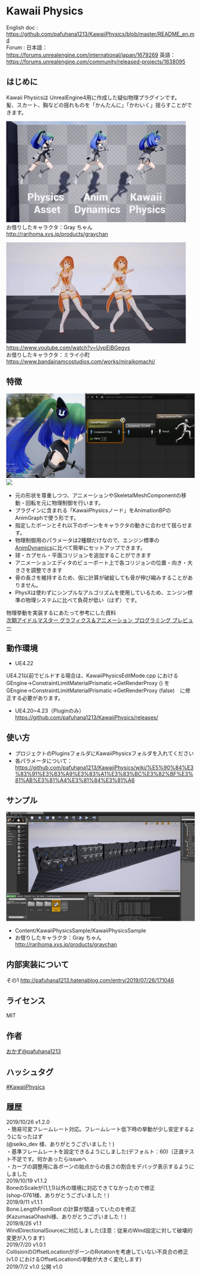 # Kawaii Physics
English doc :   
https://github.com/pafuhana1213/KawaiiPhysics/blob/master/README_en.md  
Forum : 
日本語：
https://forums.unrealengine.com/international/japan/1679269
英語：
https://forums.unrealengine.com/community/released-projects/1638095

## はじめに
Kawaii Physicsは UnrealEngine4用に作成した疑似物理プラグインです。  
髪、スカート、胸などの揺れものを「かんたんに」「かわいく」揺らすことができます。

![](https://github.com/pafuhana1213/Screenshot/blob/master/KawaiiPhysics1.gif)  
お借りしたキャラクタ：Gray ちゃん http://rarihoma.xvs.jp/products/graychan

![](https://github.com/pafuhana1213/Screenshot/blob/master/KawaiiPhysics0.gif)  
https://www.youtube.com/watch?v=UvpEIBGegvs  
お借りしたキャラクタ：ミライ小町 https://www.bandainamcostudios.com/works/miraikomachi/

## 特徴
![](https://github.com/pafuhana1213/Screenshot/blob/master/KawaiiPhysics2.jpg)  
![](https://github.com/pafuhana1213/Screenshot/blob/master/KawaiiPhysics4.gif)  
- 元の形状を尊重しつつ、アニメーションやSkeletalMeshComponentの移動・回転を元に物理制御を行います。
- プラグインに含まれる「KawaiiPhysicsノード」をAnimationBPのAnimGraphで使う形です。
- 指定したボーンとそれ以下のボーンをキャラクタの動きに合わせて揺らせます。
- 物理制御用のパラメータは2種類だけなので、エンジン標準の[AnimDynamics](https://docs.unrealengine.com/ja/Engine/Animation/NodeReference/SkeletalControls/AnimDynamics/index.html)に比べて簡単にセットアップできます。
- 球・カプセル・平面コリジョンを追加することができます
- アニメーションエディタのビューポート上で各コリジョンの位置・向き・大きさを調整できます
- 骨の長さを維持するため、仮に計算が破綻しても骨が伸び縮みすることがありません。
- PhysXは使わずにシンプルなアルゴリズムを使用しているため、エンジン標準の物理システムに比べて負荷が低い（はず）です。

物理挙動を実装するにあたって参考にした資料  
[次期アイドルマスター グラフィクス＆アニメーション プログラミング プレビュー](https://cedil.cesa.or.jp/cedil_sessions/view/416)

## 動作環境
- UE4.22  

UE4.21以前でビルドする場合は、KawaiiPhysicsEditMode.cpp における  
GEngine->ConstraintLimitMaterialPrismatic->GetRenderProxy () を  
GEngine->ConstraintLimitMaterialPrismatic->GetRenderProxy (false)　に修正する必要があります。 

- UE4.20~4.23（Pluginのみ）  
https://github.com/pafuhana1213/KawaiiPhysics/releases/

## 使い方
- プロジェクトのPluginsフォルダにKawaiiPhysicsフォルダを入れてください
- 各パラメータについて：https://github.com/pafuhana1213/KawaiiPhysics/wiki/%E5%90%84%E3%83%91%E3%83%A9%E3%83%A1%E3%83%BC%E3%82%BF%E3%81%AB%E3%81%A4%E3%81%84%E3%81%A6

## サンプル
![](https://github.com/pafuhana1213/Screenshot/blob/master/KawaiiPhysics3.jpg)  
- Content/KawaiiPhysicsSample/KawaiiPhysicsSample
- お借りしたキャラクタ：Gray ちゃん http://rarihoma.xvs.jp/products/graychan

## 内部実装について
その1 http://pafuhana1213.hatenablog.com/entry/2019/07/26/171046

## ライセンス
MIT

## 作者
[おかず@pafuhana1213](https://twitter.com/pafuhana1213)

## ハッシュタグ
[#KawaiiPhysics](https://twitter.com/search?q=%23kawaiiphysics&src=typed_query&f=live)

## 履歴
2019/10/26 v1.2.0  
・簡易可変フレームレート対応。フレームレート低下時の挙動が少し安定するようになったはず  
(@seiko_dev 様、ありがとうございました！)  
・基準フレームレートを設定できるようにしました(デフォルト：60)（正直テスト不足です。何かあったらissueへ  
・カーブの調整用に各ボーンの始点からの長さの割合をデバッグ表示するようにしました  
2019/10/19 v1.1.2   
BoneのScaleが(1,1,1)以外の環境に対応できてなかったので修正  
(shop-0761様、ありがとうございました！)  
2019/9/11 v1.1.1  
Bone.LengthFromRoot の計算が間違っていたのを修正  
(KazumasaOhashi様、ありがとうございました！)  
2019/8/26 v1.1   
WindDirectionalSourceに対応しました(注意：従来のWind設定に対して破壊的変更が入ります)  
2019/7/20 v1.0.1   
CollisionのOffsetLocationがボーンのRotationを考慮していない不具合の修正  
(v1.0 におけるOffsetLocationの挙動が大きく変化します)  
2019/7/2 v1.0 公開 v1.0

